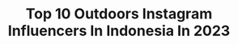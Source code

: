 ---
title: Top 10 Outdoors Instagram Influencers In Indonesia In 2023
description: >-
  Find top outdoors Instagram influencers in Indonesia in 2023. Most popular hashtags: #outdoors #nature #photography #instagood.
platform: Instagram
hits: 154
text_top: See the top-rated Instagram profiles on inBeat.
text_bottom: Our database holds 154 Instagram influencers like this in Indonesia for you to work with.
profiles:
  - username: "ninda_felina"
    fullname: >-
      Ninda Felina D.y
    bio: >-
      Born & Raised OUTDOORS Earth Warrior 🌍🌿 // @sosforests Part of @soleswims 👙// #solemates For Inquiries : nindafelina@gmail.com
    location: "Indonesia"
    followers: 20448
    engagement: 265
    commentsToLikes: 0.025880
    id: ck5q0e5fz5kac0i1114a2ribr
    verified: true
    hashtags: "#paditv, #scubadiving, #indonesia, #scubadivingmag"
  - username: "badakkekar"
    fullname: >-
      Muhammad Aristianto
    bio: >-
      Adventure | Outdoors | Travel Portofolio @tianlazuardi badakkekarwork@gmail.com Based in Batang, Indonesia
    location: "Indonesia"
    followers: 5254
    engagement: 1148
    commentsToLikes: 0.229272
    id: ck0u689ay17kh0i19wcu9v05b
    verified: false
    hashtags: "#stayandwander, #livefolkindonesia, #roamtheplanet, #urbanrepublicid"
  - username: "dwbrs"
    fullname: >-
      Dewi Ayuni Barus, S.S
    bio: >-
      📚writing is a part of process adult Founder of @hennadwbrs and @dwbrstuff . PP, Endorse, Catalog, Even : DM
    location: "Indonesia"
    followers: 12212
    engagement: 938
    commentsToLikes: 0.026408
    id: ck9whxm8fzxxb0j78234zoqpu
    verified: false
    hashtags: "#ootdstyle, #kim, #ootdfashion, #hijabdaily"
  - username: "sukanya_maitra"
    fullname: >-
      𝐒𝐮𝐤𝐚𝐧𝐲𝐚 𝐌𝐚𝐢𝐭𝐫𝐚 | 𝑲𝒐𝒍𝒌𝒂𝒕𝒂
    bio: >-
      XXI^ || Gemini 💌mail id: sukanyamaitra99@gmail.com @specsofkolkata 📍 Calcutta, India.
    location: "Indonesia"
    followers: 15348
    engagement: 385
    commentsToLikes: 0.038680
    id: ck8t80t4sioxt0j78pkmuxkoq
    verified: false
    hashtags: "#memories, #kolkatakaleidoscope, #vsco, #kolkatabloggers"
  - username: "hallo.arafiita89"
    fullname: >-
      GEMINI♊
    bio: >-
      _ Allah swt💜 _ Real account!!! _ 16 Juni 2003 _ Follow my second accounts @arafita89_2nd _ Purwodadi, Grobogan
    location: "Indonesia"
    followers: 62945
    engagement: 545
    commentsToLikes: 0.006490
    id: ck14i4koadm5h0i195z19kc95
    verified: false
    hashtags: "#hijabtutorial, #purwodadi, #purwodadihitskekinian, #selfie"
  - username: "_kopites_man"
    fullname: >-
      Iman
    bio: >-
      Phonephotography 📱 OPPO A9, Reno 4 Bandung - Purwakarta Indonesia Random feeds, tones Lightroom - Snapseed You'll Never Walk Alone #pejalankakibiasa
    location: "Indonesia"
    followers: 14981
    engagement: 937
    commentsToLikes: 0.194249
    id: ck5cbezkifal00i11qhyce43r
    verified: false
    hashtags: "#indonesiageographic, #lifeofadventure, #ourplanetdaily, #travelblogger"
  - username: "vantoffel"
    fullname: >-
      I.R.F.A.N.
    bio: >-
      🎓 Bachelor of Industrial Engineering ⠀⠀💪 Gym & Traveling Addict ⠀⠀⠀ ⠀🔷 Blue Man🔹 ⠀⠀⠀ ⠀🎤 Movie & Music Holic ⠀⠀ 🏠 GRS-SUB 📌 Unfollow = BLOCK
    location: "Indonesia"
    followers: 11764
    engagement: 430
    commentsToLikes: 0.061546
    id: ckapausobxjwr0i780drsqr5k
    verified: false
    hashtags: "#picoftheday, #neverstopexploring, #exploremalang, #hike"
  - username: "henryjupither"
    fullname: >-
      Henry Jupither
    bio: >-
      Renaissance Man #JaybirdTeam @jaybirdsport @prelovedbyrenaissanceman for my pre-loved collection
    location: "Indonesia"
    followers: 17598
    engagement: 214
    commentsToLikes: 0.038701
    id: ckaoysbiqiuxh0i78vgkz279r
    verified: false
    hashtags: "#morning, #outdoors, #pool, #renaissanceman"
  - username: "bhanne_cassuma"
    fullname: >-
      𝙗 𝙖 𝙣 𝙞 𝙖 𝙢 𝙧 𝙪
    bio: >-
      ▪️ 𝘈𝘮𝘢𝘵𝘦𝘶𝘳 ▪️ 𝘙𝘢𝘯𝘥𝘰𝘮 𝘎𝘢𝘭𝘭𝘦𝘳𝘺 ▪️ 𝘒𝘦𝘵𝘢𝘯𝘨𝘨𝘶𝘯𝘨𝘢𝘯, 𝘊𝘦𝘯𝘵𝘳𝘢𝘭 𝘑𝘢𝘷𝘢 ▪️ 𝘔𝘰𝘣𝘪𝘭𝘦𝘱𝘩𝘰𝘵𝘰𝘨𝘳𝘢𝘱𝘩𝘺 (𝘮𝘰𝘵𝘰𝘱𝘢𝘬𝘦𝘩𝘱)
    location: "Indonesia"
    followers: 5711
    engagement: 1165
    commentsToLikes: 0.195127
    id: ckap6suncha290i787gz9i9t5
    verified: false
    hashtags: "#tegal, #exploreindonesia, #fujifilm, #indotravellers"
  - username: "yabandatek"
    fullname: >-
      𝐘 𝐀 𝐁 𝐀 𝐍 𝐃 𝐀 𝐓 𝐄 𝐊
    bio: >-
      𝓑𝓾𝓼𝓬𝓻𝓪𝓯𝓽 - 𝓦𝓲𝓵𝓭 𝓒𝓪𝓶𝓹𝓲𝓷𝓰 𝓦𝓲𝓵𝓭 𝓛𝓲𝓯𝓮 - 𝓢𝓽𝓪𝔂 𝓦𝓲𝓵𝓭 𝓕𝓸𝓻𝓮𝓼𝓽 𝓛𝓲𝓯𝓮 - 𝓦𝓸𝓸𝓭𝓼𝓶𝓪𝓷 ORMAN GÜNLÜKLERİ
    location: "Indonesia"
    followers: 12635
    engagement: 434
    commentsToLikes: 0.033958
    id: ck5ckwmizxrb10i1100o10zi8
    verified: false
    hashtags: "#selfreliance, #outdoorsman, #naturelover, #trekking"
---